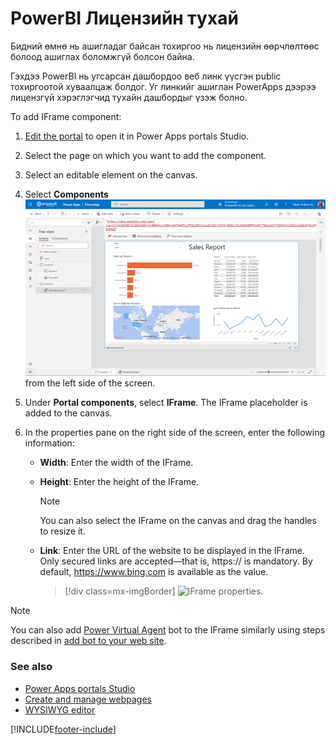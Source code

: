 # PowerBI Лицензийн тухай 

Бидний өмнө нь ашигладаг байсан тохиргоо нь лицензийн өөрчлөлтөөс болоод ашиглах боломжгүй болсон байна.
 
Гэхдээ PowerBI нь угсарсан дашбордоо веб линк үүсгэн public тохиргоотой хуваалцаж болдог. Уг линкийг ашиглан PowerApps дээрээ лицензгүй хэрэглэгчид тухайн дашбордыг үзэж болно.


To add IFrame component:

1.  [Edit the portal](manage-existing-portals.md#edit) to open it in Power Apps portals Studio.  

2.  Select the page on which you want to add the component.

3.  Select an editable element on the canvas.

4.  Select **Components** ![components icon.](media/powerapp.png "Components icon") from the left side of the screen.  

5.  Under **Portal components**, select **IFrame**. The IFrame placeholder is added to the canvas.

6.  In the properties pane on the right side of the screen, enter the following information:

    - **Width**: Enter the width of the IFrame.

    - **Height**: Enter the height of the IFrame.

        > [!NOTE]
        > You can also select the IFrame on the canvas and drag the handles to resize it.

    - **Link**: Enter the URL of the website to be displayed in the IFrame. Only secured links are accepted—that is, https:// is mandatory. By default, <https://www.bing.com> is available as the value.
    
        > [!div class=mx-imgBorder]
        > ![IFrame properties.](media/iframe-props.png "IFrame properties")  

> [!NOTE]
> You can also add [Power Virtual Agent](/power-virtual-agents/fundamentals-what-is-power-virtual-agents) bot to the  IFrame similarly using steps described in [add bot to your web site](/power-virtual-agents/publication-connect-bot-to-web-channels#custom-website).

### See also

- [Power Apps portals Studio](portal-designer-anatomy.md)
- [Create and manage webpages](create-manage-webpages.md)
- [WYSIWYG editor](compose-page.md)


[!INCLUDE[footer-include](../../includes/footer-banner.md)]
